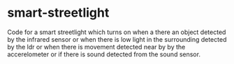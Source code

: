 # smart-streetlight

Code for a smart streetlight which turns on when a there an object detected by the infrared sensor or when there is low light in the surrounding detected by the ldr or when there is movement detected near by by the accerelometer or if there is sound detected from the sound sensor.

